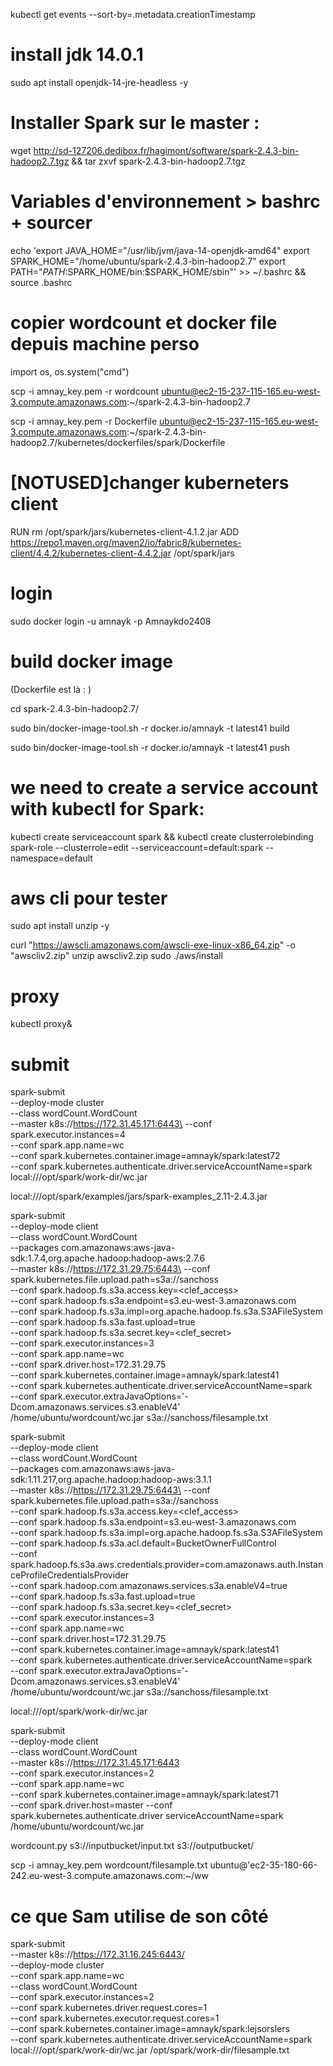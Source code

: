 kubectl get events --sort-by=.metadata.creationTimestamp



# install jdk 14.0.1
sudo apt install openjdk-14-jre-headless -y

# Installer Spark sur le master :
wget http://sd-127206.dedibox.fr/hagimont/software/spark-2.4.3-bin-hadoop2.7.tgz && tar zxvf spark-2.4.3-bin-hadoop2.7.tgz


# Variables d'environnement > bashrc + sourcer

echo 'export JAVA_HOME="/usr/lib/jvm/java-14-openjdk-amd64"
export SPARK_HOME="/home/ubuntu/spark-2.4.3-bin-hadoop2.7"
export PATH="$PATH:$SPARK_HOME/bin:$SPARK_HOME/sbin"' >> ~/.bashrc && source .bashrc


# copier wordcount et docker file depuis machine perso
import os, os.system("cmd")

scp -i amnay_key.pem -r wordcount ubuntu@ec2-15-237-115-165.eu-west-3.compute.amazonaws.com:~/spark-2.4.3-bin-hadoop2.7

scp -i amnay_key.pem -r Dockerfile ubuntu@ec2-15-237-115-165.eu-west-3.compute.amazonaws.com:~/spark-2.4.3-bin-hadoop2.7/kubernetes/dockerfiles/spark/Dockerfile

# [NOTUSED]changer kuberneters client

RUN rm /opt/spark/jars/kubernetes-client-4.1.2.jar
ADD https://repo1.maven.org/maven2/io/fabric8/kubernetes-client/4.4.2/kubernetes-client-4.4.2.jar /opt/spark/jars

# login

sudo docker login -u amnayk -p Amnaykdo2408

# build docker image

(Dockerfile est là : )

cd spark-2.4.3-bin-hadoop2.7/ 

sudo bin/docker-image-tool.sh -r docker.io/amnayk -t latest41 build

sudo bin/docker-image-tool.sh -r docker.io/amnayk -t latest41 push

# we need to create a service account with kubectl for Spark:

kubectl create serviceaccount spark && kubectl create clusterrolebinding spark-role --clusterrole=edit  --serviceaccount=default:spark --namespace=default

# aws cli pour tester
sudo apt install unzip -y

curl "https://awscli.amazonaws.com/awscli-exe-linux-x86_64.zip" -o "awscliv2.zip"
unzip awscliv2.zip
sudo ./aws/install

# proxy

kubectl proxy&

# submit 

spark-submit \
  --deploy-mode cluster \
  --class wordCount.WordCount \
  --master k8s://https://172.31.45.171:6443\
  --conf spark.executor.instances=4 \
  --conf spark.app.name=wc \
  --conf spark.kubernetes.container.image=amnayk/spark:latest72 \
  --conf spark.kubernetes.authenticate.driver.serviceAccountName=spark \
  local:///opt/spark/work-dir/wc.jar


  local:///opt/spark/examples/jars/spark-examples_2.11-2.4.3.jar	
  
spark-submit \
  --deploy-mode client \
  --class wordCount.WordCount \
  --packages com.amazonaws:aws-java-sdk:1.7.4,org.apache.hadoop:hadoop-aws:2.7.6 \
  --master k8s://https://172.31.29.75:6443\
  --conf spark.kubernetes.file.upload.path=s3a://sanchoss \
  --conf spark.hadoop.fs.s3a.access.key=<clef_access> \
  --conf spark.hadoop.fs.s3a.endpoint=s3.eu-west-3.amazonaws.com \
  --conf spark.hadoop.fs.s3a.impl=org.apache.hadoop.fs.s3a.S3AFileSystem \
  --conf spark.hadoop.fs.s3a.fast.upload=true \
  --conf spark.hadoop.fs.s3a.secret.key=<clef_secret>  \
  --conf spark.executor.instances=3 \
  --conf spark.app.name=wc \
  --conf spark.driver.host=172.31.29.75\
  --conf spark.kubernetes.container.image=amnayk/spark:latest41 \
  --conf spark.kubernetes.authenticate.driver.serviceAccountName=spark \
  --conf spark.executor.extraJavaOptions='-Dcom.amazonaws.services.s3.enableV4' \
  /home/ubuntu/wordcount/wc.jar s3a://sanchoss/filesample.txt



spark-submit \
  --deploy-mode client \
  --class wordCount.WordCount \
  --packages com.amazonaws:aws-java-sdk:1.11.217,org.apache.hadoop:hadoop-aws:3.1.1 \
  --master k8s://https://172.31.29.75:6443\
  --conf spark.kubernetes.file.upload.path=s3a://sanchoss \
  --conf spark.hadoop.fs.s3a.access.key=<clef_access> \
  --conf spark.hadoop.fs.s3a.endpoint=s3.eu-west-3.amazonaws.com \
  --conf spark.hadoop.fs.s3a.impl=org.apache.hadoop.fs.s3a.S3AFileSystem \
  --conf spark.hadoop.fs.s3a.acl.default=BucketOwnerFullControl\
  --conf spark.hadoop.fs.s3a.aws.credentials.provider=com.amazonaws.auth.InstanceProfileCredentialsProvider \
  --conf spark.hadoop.com.amazonaws.services.s3a.enableV4=true \
  --conf spark.hadoop.fs.s3a.fast.upload=true \
  --conf spark.hadoop.fs.s3a.secret.key=<clef_secret> \
  --conf spark.executor.instances=3 \
  --conf spark.app.name=wc \
  --conf spark.driver.host=172.31.29.75\
  --conf spark.kubernetes.container.image=amnayk/spark:latest41 \
  --conf spark.kubernetes.authenticate.driver.serviceAccountName=spark \
  --conf spark.executor.extraJavaOptions='-Dcom.amazonaws.services.s3.enableV4' \
  /home/ubuntu/wordcount/wc.jar s3a://sanchoss/filesample.txt



  local:///opt/spark/work-dir/wc.jar



spark-submit   
  --deploy-mode client   
  --class wordCount.WordCount   
  --master k8s://https://172.31.45.171:6443  
  --conf spark.executor.instances=2   
  --conf spark.app.name=wc   
  --conf spark.kubernetes.container.image=amnayk/spark:latest71  
  --conf spark.driver.host=master
  --conf spark.kubernetes.authenticate.driver serviceAccountName=spark   
  /home/ubuntu/wordcount/wc.jar


wordcount.py s3://inputbucket/input.txt s3://outputbucket/


  scp -i amnay_key.pem wordcount/filesample.txt ubuntu@'ec2-35-180-66-242.eu-west-3.compute.amazonaws.com:~/ww


# ce que Sam utilise de son côté
spark-submit \
  --master k8s://https://172.31.16.245:6443/ \
  --deploy-mode cluster \
  --conf spark.app.name=wc \
  --class wordCount.WordCount \
  --conf spark.executor.instances=2 \
  --conf spark.kubernetes.driver.request.cores=1 \
  --conf spark.kubernetes.executor.request.cores=1 \
  --conf spark.kubernetes.container.image=amnayk/spark:lejsorslers \
  --conf spark.kubernetes.authenticate.driver.serviceAccountName=spark \
  local:///opt/spark/work-dir/wc.jar /opt/spark/work-dir/filesample.txt